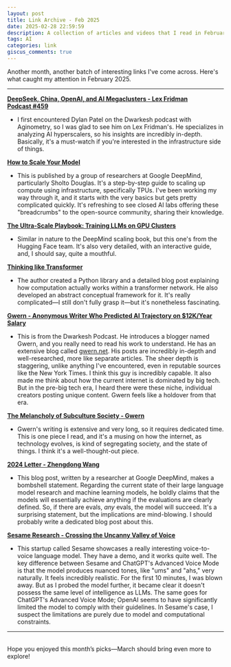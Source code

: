 ```yaml
---
layout: post
title: Link Archive - Feb 2025
date: 2025-02-28 22:59:59
description: A collection of articles and videos that I read in February 2025.
tags: AI
categories: link
giscus_comments: true
---
```


Another month, another batch of interesting links I've come across. Here's what caught my attention in February 2025.

---

**[DeepSeek, China, OpenAI, and AI Megaclusters - Lex Fridman Podcast #459](https://youtube.com/watch?v=_1f-o0nqpEI)**

*   I first encountered Dylan Patel on the Dwarkesh podcast with Aginometry, so I was glad to see him on Lex Fridman's. He specializes in analyzing AI hyperscalers, so his insights are incredibly in-depth. Basically, it's a must-watch if you're interested in the infrastructure side of things.

**[How to Scale Your Model](https://jax-ml.github.io/scaling-book/)**

*   This is published by a group of researchers at Google DeepMind, particularly Sholto Douglas. It's a step-by-step guide to scaling up compute using infrastructure, specifically TPUs. I've been working my way through it, and it starts with the very basics but gets pretty complicated quickly. It's refreshing to see closed AI labs offering these "breadcrumbs" to the open-source community, sharing their knowledge.

**[The Ultra-Scale Playbook: Training LLMs on GPU Clusters](https://huggingface.co/spaces/nanotron/ultrascale-playbook)**

*   Similar in nature to the DeepMind scaling book, but this one's from the Hugging Face team. It's also very detailed, with an interactive guide, and, I should say, quite a mouthful.

**[Thinking like Transformer](https://srush.github.io/raspy/)**

*   The author created a Python library and a detailed blog post explaining how computation actually works within a transformer network. He also developed an abstract conceptual framework for it. It's really complicated—I still don't fully grasp it—but it's nonetheless fascinating.

**[Gwern - Anonymous Writer Who Predicted AI Trajectory on $12K/Year Salary](https://www.youtube.com/watch?v=a42key59cZQ&list=WL&index=2)**

*   This is from the Dwarkesh Podcast. He introduces a blogger named Gwern, and you really need to read his work to understand. He has an extensive blog called [gwern.net](http://gwern.net/). His posts are incredibly in-depth and well-researched, more like separate articles. The sheer depth is staggering, unlike anything I've encountered, even in reputable sources like the New York Times. I think this guy is incredibly capable. It also made me think about how the current internet is dominated by big tech. But in the pre-big tech era, I heard there were these niche, individual creators posting unique content. Gwern feels like a holdover from that era.

**[The Melancholy of Subculture Society - Gwern](https://gwern.net/subculture)**

*   Gwern's writing is extensive and very long, so it requires dedicated time. This is one piece I read, and it's a musing on how the internet, as technology evolves, is kind of segregating society, and the state of things. I think it's a well-thought-out piece.

**[2024 Letter - Zhengdong Wang](https://zhengdongwang.com/2024/12/29/2024-letter.html)**

*   This blog post, written by a researcher at Google DeepMind, makes a bombshell statement. Regarding the current state of their large language model research and machine learning models, he boldly claims that the models will essentially achieve anything if the evaluations are clearly defined. So, if there are evals, *any* evals, the model will succeed. It's a surprising statement, but the implications are mind-blowing. I should probably write a dedicated blog post about this.

**[Sesame Research - Crossing the Uncanny Valley of Voice](https://www.sesame.com/research/crossing_the_uncanny_valley_of_voice#demo)**

*   This startup called Sesame showcases a really interesting voice-to-voice language model. They have a demo, and it works quite well. The key difference between Sesame and ChatGPT's Advanced Voice Mode is that the model produces nuanced tones, like "ums" and "ahs," very naturally. It feels incredibly realistic. For the first 10 minutes, I was blown away. But as I probed the model further, it became clear it doesn't possess the same level of intelligence as LLMs. The same goes for ChatGPT's Advanced Voice Mode; OpenAI seems to have significantly limited the model to comply with their guidelines. In Sesame's case, I suspect the limitations are purely due to model and computational constraints.

---
<br />
Hope you enjoyed this month’s picks—March should bring even more to explore!